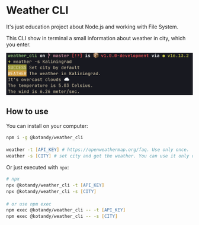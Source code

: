 # Weather CLI

It's just education project about Node.js and working with File System.

This CLI show in terminal a small information about weather in city, which you enter.

![Screenshot of terminal with output Weather CLI](/terminal_screenshot.png)

## How to use

You can install on your computer:

```zsh
npm i -g @kotandy/weather_cli

weather -t [API_KEY] # https://openweathermap.org/faq. Use only once.
weather -s [CITY] # set city and get the weather. You can use it only once or for changing city
```

Or just executed with `npx`:

```zsh
# npx
npx @kotandy/weather_cli -t [API_KEY]
npx @kotandy/weather_cli -s [CITY]

# or use npm exec
npm exec @kotandy/weather_cli -- -t [API_KEY]
npm exec @kotandy/weather_cli -- -s [CITY]
```
